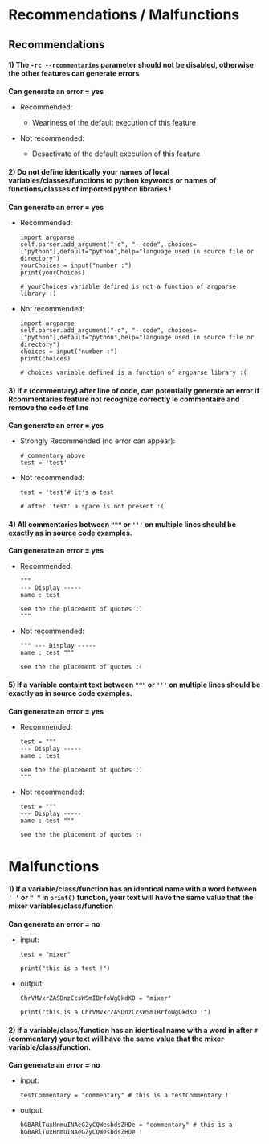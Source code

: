# Recommendations / Malfunctions

## Recommendations

#### 1) The `-rc --rcommentaries` parameter should not be disabled, otherwise the other features can generate errors
**Can generate an error = yes**
- Recommended:
    - Weariness of the default execution of this feature

- Not recommended:
    - Desactivate of the default execution of this feature

#### 2) Do not define identically your names of local variables/classes/functions to python keywords or names of functions/classes of imported python libraries !
**Can generate an error = yes**
- Recommended:
    ```
    import argparse
    self.parser.add_argument("-c", "--code", choices=["python"],default="python",help="language used in source file or directory")
    yourChoices = input("number :")
    print(yourChoices)

    # yourChoices variable defined is not a function of argparse library :)
    ```

- Not recommended:
    ```
    import argparse
    self.parser.add_argument("-c", "--code", choices=["python"],default="python",help="language used in source file or directory")
    choices = input("number :")
    print(choices)

    # choices variable defined is a function of argparse library :(
    ```

#### 3) If `#` (commentary) after line of code, can potentially generate an error if Rcommentaries feature not recognize correctly le commentaire and remove the code of line
**Can generate an error = yes**
- Strongly Recommended (no error can appear):
    ```
    # commentary above
    test = 'test'
    ```

- Not recommended:
    ```
    test = 'test'# it's a test

    # after 'test' a space is not present :(
    ```

#### 4) All commentaries between `"""` or `'''` on multiple lines should be exactly as in source code examples.
**Can generate an error = yes**
- Recommended:
    ```
    """
    --- Display -----
    name : test

    see the the placement of quotes :)
    """
    ```

- Not recommended:
    ```
    """ --- Display -----
    name : test """

    see the the placement of quotes :(
    ```

#### 5) If a variable containt text between `"""` or `'''` on multiple lines should be exactly as in source code examples.
**Can generate an error = yes**
- Recommended:
    ```
    test = """
    --- Display -----
    name : test

    see the the placement of quotes :)
    """
    ```
    
- Not recommended:
    ```
    test = """
    --- Display -----
    name : test """

    see the the placement of quotes :(
    ```

# Malfunctions
  
#### 1) If a variable/class/function has an identical name with a word between `' '` or `" "` in `print()` function, your text will have the same value that the mixer variables/class/function
**Can generate an error = no**
- input:
  ```
  test = "mixer"

  print("this is a test !")
  ```

- output:
  ```
  ChrVMVxrZASDnzCcsWSmIBrfoWgQkdKD = "mixer"

  print("this is a ChrVMVxrZASDnzCcsWSmIBrfoWgQkdKD !")
  ```

#### 2) If a variable/class/function has an identical name with a word  in after `#` (commentary) your text will have the same value that the mixer variable/class/function.
**Can generate an error = no**
- input:
  ```
  testCommentary = "commentary" # this is a testCommentary !
  ```

- output:
  ```
  hGBARlTuxHnmuINAeGZyCQWesbdsZHDe = "commentary" # this is a hGBARlTuxHnmuINAeGZyCQWesbdsZHDe !
  ```
